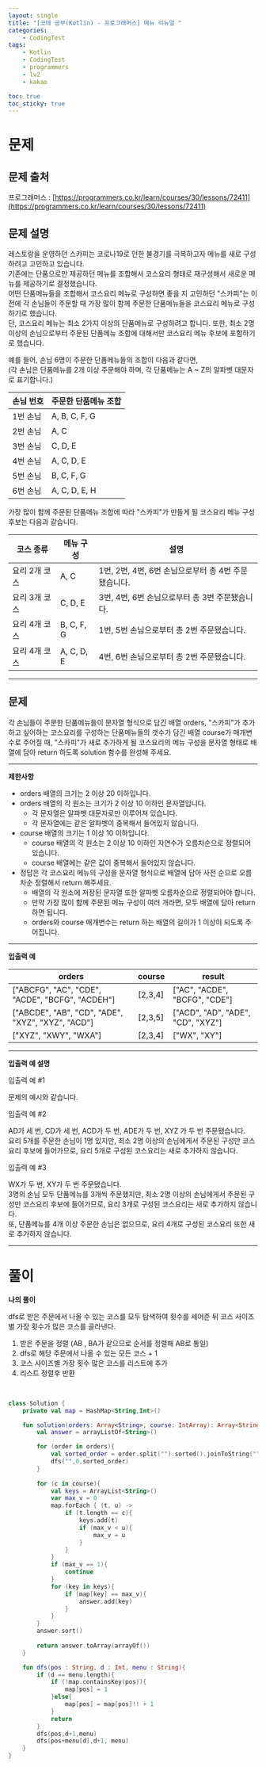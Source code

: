 ```yaml
---
layout: single
title: "[코테 공부(Kotlin) - 프로그래머스] 메뉴 리뉴얼 "
categories: 
    - CodingTest
tags:
    - Kotlin
    - CodingTest
    - programmers
    - lv2
    - kakao

toc: true
toc_sticky: true
---
```


# 문제
## 문제 출처
프로그래머스 : [https://programmers.co.kr/learn/courses/30/lessons/72411](https://programmers.co.kr/learn/courses/30/lessons/72411)

## 문제 설명

레스토랑을 운영하던 스카피는 코로나19로 인한 불경기를 극복하고자 메뉴를 새로 구성하려고 고민하고 있습니다.<br>
기존에는 단품으로만 제공하던 메뉴를 조합해서 코스요리 형태로 재구성해서 새로운 메뉴를 제공하기로 결정했습니다.<br>
어떤 단품메뉴들을 조합해서 코스요리 메뉴로 구성하면 좋을 지 고민하던 "스카피"는 이전에 각 손님들이 주문할 때 가장 많이 함께 주문한 단품메뉴들을 코스요리 메뉴로 구성하기로 했습니다.<br>
단, 코스요리 메뉴는 최소 2가지 이상의 단품메뉴로 구성하려고 합니다. 또한, 최소 2명 이상의 손님으로부터 주문된 단품메뉴 조합에 대해서만 코스요리 메뉴 후보에 포함하기로 했습니다.

예를 들어, 손님 6명이 주문한 단품메뉴들의 조합이 다음과 같다면,<br>
(각 손님은 단품메뉴를 2개 이상 주문해야 하며, 각 단품메뉴는 A ~ Z의 알파벳 대문자로 표기합니다.)

|손님 번호|	주문한 단품메뉴 조합|
|-|-|
|1번 손님|  A, B, C, F, G|
|2번 손님|	A, C|
|3번 손님|	C, D, E|
|4번 손님|	A, C, D, E|
|5번 손님|	B, C, F, G|
|6번 손님|	A, C, D, E, H|

가장 많이 함께 주문된 단품메뉴 조합에 따라 "스카피"가 만들게 될 코스요리 메뉴 구성 후보는 다음과 같습니다.

|코스 종류	|메뉴 구성|	설명|
|-|-|-|
|요리 2개 코스|	A, C|	1번, 2번, 4번, 6번 손님으로부터 총 4번 주문됐습니다.|
|요리 3개 코스|	C, D, E	|3번, 4번, 6번 손님으로부터 총 3번 주문됐습니다.|
요리 4개 코스|	B, C, F, G	|1번, 5번 손님으로부터 총 2번 주문됐습니다.|
요리 4개 코스|	A, C, D, E	|4번, 6번 손님으로부터 총 2번 주문됐습니다.|

---

## 문제
각 손님들이 주문한 단품메뉴들이 문자열 형식으로 담긴 배열 orders, "스카피"가 추가하고 싶어하는 코스요리를 구성하는 단품메뉴들의 갯수가 담긴 배열 course가 매개변수로 주어질 때, "스카피"가 새로 추가하게 될 코스요리의 메뉴 구성을 문자열 형태로 배열에 담아 return 하도록 solution 함수를 완성해 주세요.

---

**제한사항**
- orders 배열의 크기는 2 이상 20 이하입니다.
- orders 배열의 각 원소는 크기가 2 이상 10 이하인 문자열입니다.
    + 각 문자열은 알파벳 대문자로만 이루어져 있습니다.
    + 각 문자열에는 같은 알파벳이 중복해서 들어있지 않습니다.
- course 배열의 크기는 1 이상 10 이하입니다.
    + course 배열의 각 원소는 2 이상 10 이하인 자연수가 오름차순으로 정렬되어 있습니다.
    + course 배열에는 같은 값이 중복해서 들어있지 않습니다.
- 정답은 각 코스요리 메뉴의 구성을 문자열 형식으로 배열에 담아 사전 순으로 오름차순 정렬해서 return 해주세요.
    + 배열의 각 원소에 저장된 문자열 또한 알파벳 오름차순으로 정렬되어야 합니다.
    + 만약 가장 많이 함께 주문된 메뉴 구성이 여러 개라면, 모두 배열에 담아 return 하면 됩니다.
    + orders와 course 매개변수는 return 하는 배열의 길이가 1 이상이 되도록 주어집니다.

---

**입출력 예**

|orders|	course|	result|
|-|-|-|
|["ABCFG", "AC", "CDE", "ACDE", "BCFG", "ACDEH"]|	[2,3,4]	|["AC", "ACDE", "BCFG", "CDE"]|
|["ABCDE", "AB", "CD", "ADE", "XYZ", "XYZ", "ACD"]	|[2,3,5]|	["ACD", "AD", "ADE", "CD", "XYZ"]|
|["XYZ", "XWY", "WXA"]	|[2,3,4]	|["WX", "XY"]|

---

**입출력 예 설명**

입출력 예 #1

문제의 예시와 같습니다.

입출력 예 #2

AD가 세 번, CD가 세 번, ACD가 두 번, ADE가 두 번, XYZ 가 두 번 주문됐습니다.<br>
요리 5개를 주문한 손님이 1명 있지만, 최소 2명 이상의 손님에게서 주문된 구성만 코스요리 후보에 들어가므로, 요리 5개로 구성된 코스요리는 새로 추가하지 않습니다.

입출력 예 #3

WX가 두 번, XY가 두 번 주문됐습니다.<br>
3명의 손님 모두 단품메뉴를 3개씩 주문했지만, 최소 2명 이상의 손님에게서 주문된 구성만 코스요리 후보에 들어가므로, 요리 3개로 구성된 코스요리는 새로 추가하지 않습니다.<br>
또, 단품메뉴를 4개 이상 주문한 손님은 없으므로, 요리 4개로 구성된 코스요리 또한 새로 추가하지 않습니다.

---

# 풀이

**나의 풀이**

dfs로 받은 주문에서 나올 수 있는 코스를 모두 탐색하여 횟수를 세어준 뒤 코스 사이즈별 가장 횟수가 많은 코스를 골라낸다.

1. 받은 주문을 정렬 (AB , BA가 같으므로 순서를 정렬해 AB로 통일)
2. dfs로 해당 주문에서 나올 수 있는 모든 코스 + 1
3. 코스 사이즈별 가장 횟수 많은 코스를 리스트에 추가
4. 리스트 정렬후 반환

<br>

```kotlin
class Solution {
    private val map = HashMap<String,Int>()

    fun solution(orders: Array<String>, course: IntArray): Array<String> {
        val answer = arrayListOf<String>()

        for (order in orders){
            val sorted_order = order.split("").sorted().joinToString("")
            dfs("",0,sorted_order)
        }
 
        for (c in course){
            val keys = ArrayList<String>()
            var max_v = 0
            map.forEach { (t, u) ->
                if (t.length == c){
                    keys.add(t)
                    if (max_v < u){
                        max_v = u
                    }
                }
            }
            if (max_v == 1){
                continue
            }
            for (key in keys){
                if (map[key] == max_v){
                    answer.add(key)
                }
            }
        }
        answer.sort()
        
        return answer.toArray(arrayOf())
    }

    fun dfs(pos : String, d : Int, menu : String){
        if (d == menu.length){
            if (!map.containsKey(pos)){
                map[pos] = 1
            }else{
                map[pos] = map[pos]!! + 1
            }
            return
        }
        dfs(pos,d+1,menu)
        dfs(pos+menu[d],d+1, menu)
    }
}
```
